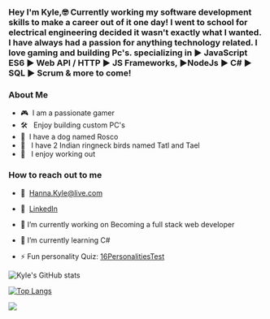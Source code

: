 ### Hey I'm Kyle,🤓 Currently working my software development skills to make a career out of it one day! I went to school for electrical engineering decided it wasn't exactly what I wanted. I have always had a passion for anything technology related. I love gaming and building Pc's. specializing in ▶ JavaScript ES6 ▶ Web API / HTTP ▶ JS Frameworks, ▶NodeJs ▶ C# ▶ SQL ▶ Scrum & more to come! 

### About Me
 - 🎮 &nbsp;I am a passionate gamer
 - 🛠 &nbsp; Enjoy building custom PC's
 - 🐶 &nbsp;I have a dog named Rosco
 - 🐤 &nbsp; I have 2 Indian ringneck birds named Tatl and Tael
 - 💪 &nbsp; I enjoy working out

### How to reach out to me
- 📩 &nbsp;Hanna.Kyle@live.com 
- 💼 &nbsp;<a href="https://www.linkedin.com/in/kyle-hanna-71824910a/">LinkedIn</a>

- 🔭 I’m currently working on Becoming a full stack web developer
- 🌱 I’m currently learning C#
- ⚡ Fun personality Quiz: <a href="https://www.16personalities.com/profiles/6d6a93404424f"> 16PersonalitiesTest </a>


![Kyle's GitHub stats](https://github-readme-stats.vercel.app/api?username=KyleMHanna&theme=radical&show_icons=true)


[![Top Langs](https://github-readme-stats.vercel.app/api/top-langs/?username=KyleMHanna&layout=compact&theme=radical&show_icons=true)](https://github.com/anuraghazra/github-readme-stats)


![](https://komarev.com/ghpvc/?username=KyleMHanna)


